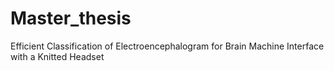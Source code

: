 # Master_thesis
Efficient Classification of Electroencephalogram for Brain Machine Interface with a Knitted Headset
